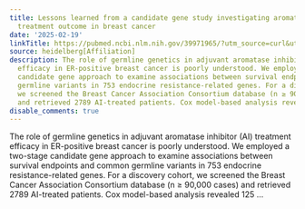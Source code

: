 ```yaml
---
title: Lessons learned from a candidate gene study investigating aromatase inhibitor
  treatment outcome in breast cancer
date: '2025-02-19'
linkTitle: https://pubmed.ncbi.nlm.nih.gov/39971965/?utm_source=curl&utm_medium=rss&utm_campaign=pubmed-2&utm_content=1FakS-2QOkCT8HsMOQP1bCRQ4YzyumYOmxmF0moLsQ3dFB1E9V&fc=20220326224207&ff=20250220170953&v=2.18.0.post9+e462414
source: heidelberg[Affiliation]
description: The role of germline genetics in adjuvant aromatase inhibitor (AI) treatment
  efficacy in ER-positive breast cancer is poorly understood. We employed a two-stage
  candidate gene approach to examine associations between survival endpoints and common
  germline variants in 753 endocrine resistance-related genes. For a discovery cohort,
  we screened the Breast Cancer Association Consortium database (n ≥ 90,000 cases)
  and retrieved 2789 AI-treated patients. Cox model-based analysis revealed 125 ...
disable_comments: true
---
```

The role of germline genetics in adjuvant aromatase inhibitor (AI) treatment efficacy in ER-positive breast cancer is poorly understood. We employed a two-stage candidate gene approach to examine associations between survival endpoints and common germline variants in 753 endocrine resistance-related genes. For a discovery cohort, we screened the Breast Cancer Association Consortium database (n ≥ 90,000 cases) and retrieved 2789 AI-treated patients. Cox model-based analysis revealed 125 ...